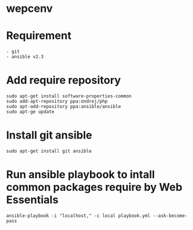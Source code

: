 # wepcenv

# Requirement

	- git
	- ansible v2.3

# Add require repository

	sudo apt-get install software-properties-common
	sudo add-apt-repository ppa:ondrej/php
	sudo apt-add-repository ppa:ansible/ansible
	sudo apt-ge update

# Install git ansible

	sudo apt-get install git ansible

# Run ansible playbook to intall common packages require by Web Essentials

	ansible-playbook -i "localhost," -c local playbook.yml --ask-become-pass


